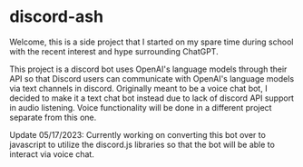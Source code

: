 # discord-ash
Welcome, this is a side project that I started on my spare time during school with the recent interest and hype surrounding ChatGPT. 

This project is a discord bot uses OpenAI's language models through their API so that Discord users can communicate with OpenAI's language models via text channels in discord. Originally meant to be a voice chat bot, I decided to make it a text chat bot instead due to lack of discord API support in audio listening. Voice functionality will be done in a different project separate from this one.

Update 05/17/2023: Currently working on converting this bot over to javascript to utilize the discord.js libraries so that the bot will be able to interact via voice chat.
